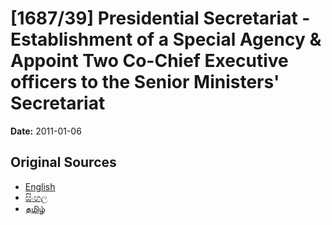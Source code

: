 # [1687/39] Presidential Secretariat - Establishment of a Special Agency & Appoint Two Co-Chief Executive officers to the Senior Ministers' Secretariat

**Date:** 2011-01-06

## Original Sources

- [English](https://documents.gov.lk/view/extra-gazettes/2011/1/1687-39_E.pdf)
- [සිංහල](https://documents.gov.lk/view/extra-gazettes/2011/1/1687-39_S.pdf)
- [தமிழ்](https://documents.gov.lk/view/extra-gazettes/2011/1/1687-39_T.pdf)
